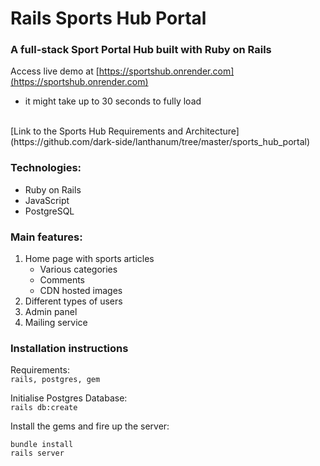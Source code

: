 # Rails Sports Hub Portal

### A full-stack Sport Portal Hub built with Ruby on Rails

Access live demo at [https://sportshub.onrender.com](https://sportshub.onrender.com) <br>

- it might take up to 30 seconds to fully load

<br>
[Link to the Sports Hub Requirements and Architecture](https://github.com/dark-side/lanthanum/tree/master/sports_hub_portal)

### Technologies:

- Ruby on Rails
- JavaScript
- PostgreSQL

### Main features:

1. Home page with sports articles
   - Various categories
   - Comments
   - CDN hosted images
2. Different types of users
3. Admin panel
4. Mailing service

### Installation instructions

Requirements: <br>
`rails, postgres, gem`

Initialise Postgres Database: <br>
`rails db:create`

Install the gems and fire up the server: <br>

```console
bundle install
rails server
```
